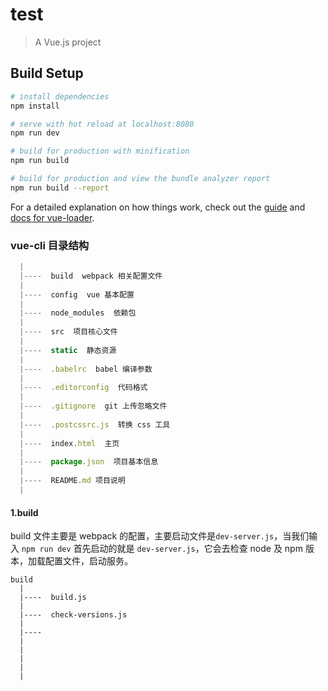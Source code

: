 # test

> A Vue.js project

## Build Setup

``` bash
# install dependencies
npm install

# serve with hot reload at localhost:8080
npm run dev

# build for production with minification
npm run build

# build for production and view the bundle analyzer report
npm run build --report
```

For a detailed explanation on how things work, check out the [guide](http://vuejs-templates.github.io/webpack/) and [docs for vue-loader](http://vuejs.github.io/vue-loader).


### vue-cli 目录结构

```javascript
  |
  |----  build  webpack 相关配置文件
  |
  |----  config  vue 基本配置
  |
  |----  node_modules  依赖包
  |
  |----  src  项目核心文件
  |
  |----  static  静态资源
  |
  |----  .babelrc  babel 编译参数
  |
  |----  .editorconfig  代码格式
  |
  |----  .gitignore  git 上传忽略文件
  |
  |----  .postcssrc.js  转换 css 工具
  |
  |----  index.html  主页
  |
  |----  package.json  项目基本信息
  |
  |----  README.md 项目说明
  |
```

#### 1.build

build 文件主要是 webpack 的配置，主要启动文件是`dev-server.js`，当我们输入 `npm run dev` 首先启动的就是 `dev-server.js`，它会去检查 node 及 npm 版本，加载配置文件，启动服务。

```
build
  |
  |----  build.js
  |
  |----  check-versions.js
  |
  |----  
  |
  |
  |
  |
  |
```
